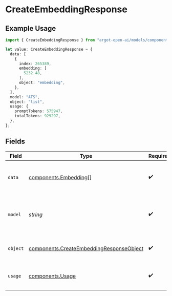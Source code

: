 # CreateEmbeddingResponse

## Example Usage

```typescript
import { CreateEmbeddingResponse } from "argot-open-ai/models/components";

let value: CreateEmbeddingResponse = {
  data: [
    {
      index: 265389,
      embedding: [
        5232.48,
      ],
      object: "embedding",
    },
  ],
  model: "ATS",
  object: "list",
  usage: {
    promptTokens: 575947,
    totalTokens: 929297,
  },
};
```

## Fields

| Field                                                                                                | Type                                                                                                 | Required                                                                                             | Description                                                                                          |
| ---------------------------------------------------------------------------------------------------- | ---------------------------------------------------------------------------------------------------- | ---------------------------------------------------------------------------------------------------- | ---------------------------------------------------------------------------------------------------- |
| `data`                                                                                               | [components.Embedding](../../models/components/embedding.md)[]                                       | :heavy_check_mark:                                                                                   | The list of embeddings generated by the model.                                                       |
| `model`                                                                                              | *string*                                                                                             | :heavy_check_mark:                                                                                   | The name of the model used to generate the embedding.                                                |
| `object`                                                                                             | [components.CreateEmbeddingResponseObject](../../models/components/createembeddingresponseobject.md) | :heavy_check_mark:                                                                                   | The object type, which is always "list".                                                             |
| `usage`                                                                                              | [components.Usage](../../models/components/usage.md)                                                 | :heavy_check_mark:                                                                                   | The usage information for the request.                                                               |
